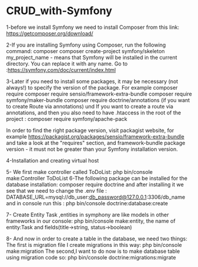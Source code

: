 # CRUD_with-Symfony
1-before we install Symfony we need to install Composer from this link: https://getcomposer.org/download/

2-If you are installing Symfony using Composer, run the following command:
composer  composer create-project symfony/skeleton my_project_name - means that Symfony will be installed in the current directory. You can replace it with any name.
Go to :https://symfony.com/doc/current/index.html

3-Later if you need to install some packages, it may be necessary (not always!) to specify the version of the package. For example composer require 
composer require sensio/framework-extra-bundle
composer require symfony/maker-bundle
composer require doctrine/annotations (if you want to create Route via annotations) und If you want to create a route via annotations, and then you also need to have .htaccess in the root of the project : composer require symfony/apache-pack

In order to find the right package version, visit packagist website, for example https://packagist.org/packages/sensio/framework-extra-bundle
and take a look at the "requires" section, and framework-bundle package version - it must not be greater than your Symfony installation version.

4-Installation and creating virtual host 

5- We first make controller called ToDoList: php bin/console make:Controller ToDoList
6-The following package can be installed for the database installation: composer require doctrine
and after installing it we see that we need to change the .env file : DATABASE_URL=mysql://db_user:db_password@127.0.0.1:3306/db_name
and in console run this : php bin/console doctrine:database:create

7- Create Entity Task ,entities in symphony are like models in other frameworks
in our console:
php bin/console make:entity, 
  the name of entity:Task and fields(title->string, status->boolean)
  
8- And now in order to create a table in the database, we need two things:
  The first is migration file I create migrations in this way: php bin/console make:migration
  The second,I want to do now is to make database table using migration code so: php bin/console doctrine:migrations:migrate

